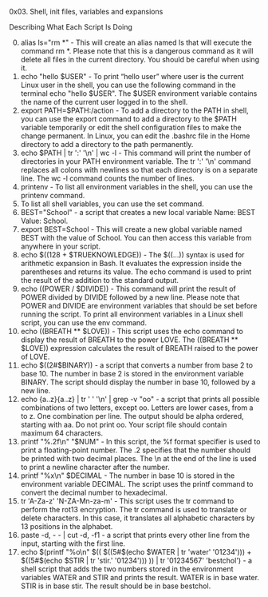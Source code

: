 0x03. Shell, init files, variables and expansions

Describing What Each Script Is Doing

0. alias ls="rm *" - This will create an alias named ls that will execute the command rm *. Please note that this is a dangerous command as it will delete all files in the current directory. You should be careful when using it.
1. echo "hello $USER" - To print “hello user” where user is the current Linux user in the shell, you can use the following command in the terminal echo "hello $USER". The $USER environment variable contains the name of the current user logged in to the shell.
2. export PATH=$PATH:/action - To add a directory to the PATH in shell, you can use the export command to add a directory to the $PATH variable temporarily or edit the shell configuration files to make the change permanent. In Linux, you can edit the .bashrc file in the Home directory to add a directory to the path permanently.
3. echo $PATH | tr ':' '\n' | wc -l - This command will print the number of directories in your PATH environment variable. The tr ':' '\n' command replaces all colons with newlines so that each directory is on a separate line. The wc -l command counts the number of lines.
4. printenv - To list all environment variables in the shell, you can use the printenv command.
5. To list all shell variables, you can use the set command.
6. BEST="School" - a script that creates a new local variable Name: BEST Value: School.
7. export BEST=School - This will create a new global variable named BEST with the value of School. You can then access this variable from anywhere in your script.
8. echo $((128 + $TRUEKNOWLEDGE)) - The $((...)) syntax is used for arithmetic expansion in Bash. It evaluates the expression inside the parentheses and returns its value. The echo command is used to print the result of the addition to the standard output.
9. echo $(($POWER / $DIVIDE)) - This command will print the result of POWER divided by DIVIDE followed by a new line. Please note that POWER and DIVIDE are environment variables that should be set before running the script. To print all environment variables in a Linux shell script, you can use the env command.
10. echo $(($BREATH ** $LOVE)) - This script uses the echo command to display the result of BREATH to the power LOVE. The $(($BREATH ** $LOVE)) expression calculates the result of BREATH raised to the power of LOVE.
11. echo $((2#$BINARY)) - a script that converts a number from base 2 to base 10. The number in base 2 is stored in the environment variable BINARY. The script should display the number in base 10, followed by a new line.
12. echo {a..z}{a..z} | tr ' ' '\n' | grep -v "oo" - a script that prints all possible combinations of two letters, except oo. Letters are lower cases, from a to z. One combination per line. The output should be alpha ordered, starting with aa. Do not print oo. Your script file should contain maximum 64 characters.
13. printf "%.2f\n" "$NUM" - In this script, the %f format specifier is used to print a floating-point number. The .2 specifies that the number should be printed with two decimal places. The \n at the end of the line is used to print a newline character after the number.
14. printf "%x\n" $DECIMAL - The number in base 10 is stored in the environment variable DECIMAL. The script uses the printf command to convert the decimal number to hexadecimal.
15. tr 'A-Za-z' 'N-ZA-Mn-za-m' - This script uses the tr command to perform the rot13 encryption. The tr command is used to translate or delete characters. In this case, it translates all alphabetic characters by 13 positions in the alphabet.
16. paste -d, - - | cut -d, -f1 - a script that prints every other line from the input, starting with the first line.
17. echo $(printf "%o\n" $(( $((5#$(echo $WATER | tr 'water' '01234'))) + $((5#$(echo $STIR | tr 'stir.' '01234'))) )) | tr '01234567' 'bestchol') - a shell script that adds the two numbers stored in the environment variables WATER and STIR and prints the result. WATER is in base water. STIR is in base stir. The result should be in base bestchol.

